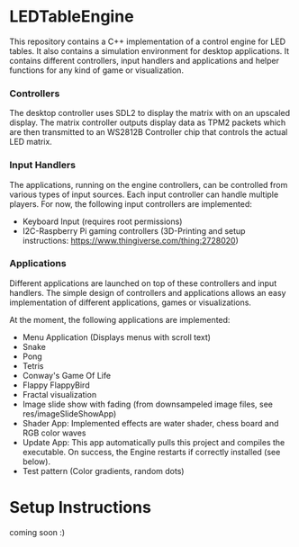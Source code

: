 # LEDTableEngine
This repository contains a C++ implementation of a control engine for LED tables. It also contains a simulation environment for desktop applications. It contains different controllers, input handlers and applications and helper functions for any kind of game or visualization.

### Controllers
The desktop controller uses SDL2 to display the matrix with on an upscaled display.
The matrix controller outputs display data as TPM2 packets which are then transmitted to an WS2812B Controller chip that controls the actual LED matrix.

### Input Handlers
The applications, running on the engine controllers, can be controlled from various types of input sources. Each input controller can handle multiple players. For now, the following input controllers are implemented:
 - Keyboard Input (requires root permissions)
 - I2C-Raspberry Pi gaming controllers (3D-Printing and setup instructions: https://www.thingiverse.com/thing:2728020)

### Applications
Different applications are launched on top of these controllers and input handlers. The simple design of controllers and applications allows an easy implementation of different applications, games or visualizations.

At the moment, the following applications are implemented:
  - Menu Application (Displays menus with scroll text)
  - Snake
  - Pong
  - Tetris
  - Conway's Game Of Life
  - Flappy FlappyBird
  - Fractal visualization
  - Image slide show with fading (from downsampeled image files, see res/imageSlideShowApp)
  - Shader App: Implemented effects are water shader, chess board and RGB color waves
  - Update App: This app automatically pulls this project and compiles the executable. On success, the Engine restarts if correctly installed (see below).
  - Test pattern (Color gradients, random dots)

# Setup Instructions
coming soon :)
